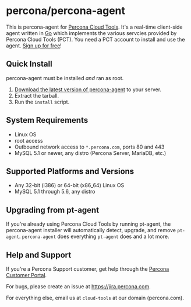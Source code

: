 percona/percona-agent
=====================

This is percona-agent for [Percona Cloud Tools](https://cloud.percona.com).  It's a real-time client-side agent written in [Go](http://golang.org/) which implements the various servcies provided by Percona Cloud Tools (PCT).  You need a PCT account to install and use the agent.  [Sign up for free](https://cloud.percona.com/signup)!

Quick Install
-------------

percona-agent must be installed _and_ ran as root.

1. [Download the latest version of percona-agent](http://www.percona.com/downloads/percona-agent/LATEST/) to your server.
1. Extract the tarball.
1. Run the `install` script.

System Requirements
-------------------

* Linux OS
* root access
* Outbound network access to `*.percona.com`, ports 80 and 443
* MySQL 5.1 or newer, any distro (Percona Server, MariaDB, etc.)

Supported Platforms and Versions
--------------------------------

* Any 32-bit (i386) or 64-bit (x86_64) Linux OS
* MySQL 5.1 through 5.6, any distro

Upgrading from pt-agent
-----------------------

If you're already using Percona Cloud Tools by running pt-agent, the percona-agent installer will automatically detect, upgrade, and remove `pt-agent`.  `percona-agent` does everything `pt-agent` does and a lot more.

Help and Support
----------------

If you're a Percona Support customer, get help through the [Percona Customer Portal](https://customers.percona.com).

For bugs, please create an issue at https://jira.percona.com.

For everything else, email us at `cloud-tools` at our domain (percona.com).
